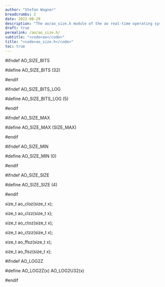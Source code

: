 ```yaml
---
author: "Stefan Wagner"
breadcrumbs: 2
date: 2022-08-29
description: "The ao/ao_size.h module of the ao real-time operating system."
draft: true
permalink: /ao/ao_size.h/ 
subtitle: "<code>ao</code>"
title: "<code>ao_size.h</code>"
toc: true
---
```


#ifndef AO_SIZE_BITS

#define AO_SIZE_BITS        (32)

#endif

#ifndef AO_SIZE_BITS_LOG

#define AO_SIZE_BITS_LOG    (5)

#endif

#ifndef AO_SIZE_MAX

#define AO_SIZE_MAX         (SIZE_MAX)

#endif

#ifndef AO_SIZE_MIN

#define AO_SIZE_MIN         (0)

#endif

#ifndef AO_SIZE_SIZE

#define AO_SIZE_SIZE        (4)

#endif

size_t  ao_cloz(size_t x);

size_t  ao_clzz(size_t x);

size_t  ao_ctoz(size_t x);

size_t  ao_ctzz(size_t x);

size_t  ao_ffsz(size_t x);

size_t  ao_flsz(size_t x);

#ifndef AO_LOG2Z

#define AO_LOG2Z(x)         AO_LOG2U32(x)

#endif

